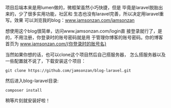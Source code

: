 项目后端本来是用lumen做的，微框架虽然小巧快捷，但是
毕竟是laravel脱胎出来的，少了很多实用功能，社区和
生态也没有laravel完善，所以决定用laravel重写。效果
可以浏览我的blog：www.jamsonzan.com/jamsonzan

想使用这个blog很简单，访问www.jamsonzan.com/login直
接登录就行了，是的，不用注册，你登录时的账号密码就是用
于管理你博客的账号密码。你的博客首页为
www.jamsonzan.com/{你登录时的账号名}

当然如果你想的话，也可以clone这个项目然后自己搭服务器，
怎么搭服务器以及一些配置就不说了，下载安装这个项目：
```
git clone https://github.com/jamsonzan/blog-laravel.git
```
然后进入blog-laravel目录:
```
composer install
```
稍等片刻就安装好啦！
